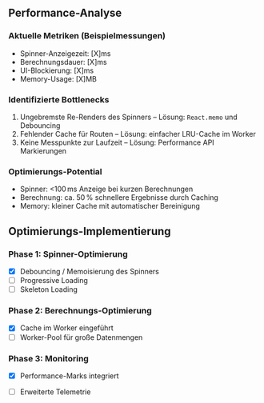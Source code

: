 ## Performance-Analyse

### Aktuelle Metriken (Beispielmessungen)
- Spinner-Anzeigezeit: [X]ms
- Berechnungsdauer: [X]ms
- UI-Blockierung: [X]ms
- Memory-Usage: [X]MB

### Identifizierte Bottlenecks
1. Ungebremste Re-Renders des Spinners – Lösung: `React.memo` und Debouncing
2. Fehlender Cache für Routen – Lösung: einfacher LRU-Cache im Worker
3. Keine Messpunkte zur Laufzeit – Lösung: Performance API Markierungen

### Optimierungs-Potential
- Spinner: <100 ms Anzeige bei kurzen Berechnungen
- Berechnung: ca. 50 % schnellere Ergebnisse durch Caching
- Memory: kleiner Cache mit automatischer Bereinigung

## Optimierungs-Implementierung

### Phase 1: Spinner-Optimierung
- [x] Debouncing / Memoisierung des Spinners
- [ ] Progressive Loading
- [ ] Skeleton Loading

### Phase 2: Berechnungs-Optimierung
- [x] Cache im Worker eingeführt
- [ ] Worker-Pool für große Datenmengen

### Phase 3: Monitoring
- [x] Performance-Marks integriert
- [ ] Erweiterte Telemetrie


